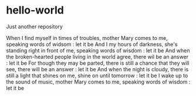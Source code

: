 # hello-world
Just another repository

When I find myself in times of troubles, mother Mary comes to me, speaking words of widsom : let it be
And I my hours of darkness, she's standing right in front of me, speaking words of wisdom :  let it be
And when the broken-hearted people living in the world agree, there wil be an answer :  let it be
For though they may be parted,  there is still a chance that they will see, there will be  an answer :  let it be
And when the night is cloudy, there is still a light that shines on me, shine on until tomorrow : let it be
I wake up to the sound of music, mother Mary comes to me, speaking words of wisdom : let it be
